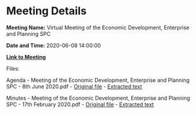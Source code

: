 # Meeting Details

**Meeting Name:** Virtual Meeting of the Economic Development, Enterprise and Planning SPC

**Date and Time:** 2020-06-08 14:00:00

**[Link to Meeting](https://www.limerick.ie/council/whats-on/meeting-economic-development-enterprise-and-planning-spc-18)**

Files: 

Agenda - Meeting of the Economic Development, Enterprise and Planning SPC - 8th June 2020.pdf - [Original file](https://www.limerick.ie/sites/default/files/media/documents/2020-06/agenda-of-spc-mtg-8th-june-2020.pdf) - [Extracted text](./Agenda%20-%C2%A0Meeting%20of%20the%20Economic%20Development%2C%20Enterprise%20and%C2%A0Planning%20SPC%20-%208th%20June%202020.md)

Minutes - Meeting of the Economic Development, Enterprise and Planning SPC - 17th February 2020.pdf - [Original file](https://www.limerick.ie/sites/default/files/media/documents/2020-06/minutes-of-spc-17th-feb-2020_0.pdf) - [Extracted text](./Minutes%20-%C2%A0Meeting%20of%20the%20Economic%20Development%2C%20Enterprise%20and%20Planning%20SPC%20-%2017th%20February%202020.md)

